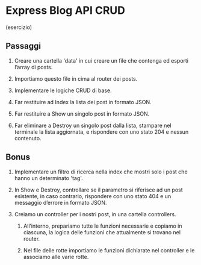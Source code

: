 # Express Blog API CRUD
(esercizio)

## Passaggi

1. Creare una cartella 'data' in cui creare un file che contenga ed esporti l’array di posts.

2. Importiamo questo file in cima al router dei posts.

3. Implementare le logiche CRUD di base.

4. Far restituire ad Index la lista dei post in formato JSON.

5. Far restituire a Show un singolo post in formato JSON.

6. Far eliminare a Destroy un singolo post dalla lista, stampare nel terminale la lista aggiornata, e rispondere con uno stato 204 e nessun contenuto.

## Bonus

1. Implementare un filtro di ricerca nella index che mostri solo i post che hanno un determinato 'tag'.

2. In Show e Destroy, controllare se il parametro si riferisce ad un post esistente, in caso contrario, rispondere con uno stato 404 e un messaggio d’errore in formato JSON.

3. Creiamo un controller per i nostri post, in una cartella controllers.

    1. All’interno, prepariamo tutte le funzioni necessarie e copiamo in ciascuna, la logica delle funzioni che attualmente si trovano nel router.

    2. Nel file delle rotte importiamo le funzioni dichiarate nel controller e le associamo alle varie rotte.